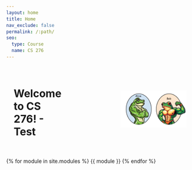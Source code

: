 ```yaml
---
layout: home
title: Home
nav_exclude: false
permalink: /:path/
seo:
  type: Course
  name: CS 276
---
```


<style>
  .row {
    display: flex;
    justify-content: space-between; /* Positions children at the start and end of the container */
    align-items: center; /* Vertically centers the items in the row */
  }

  .column {
    flex: 1; /* Allows columns to grow and shrink as needed */
    padding: 10px;
    margin: 10px; /* Adds margin around each column */
  }

  .text-container {
    text-align: left; /* Aligns text to the left */
    display: flex;
    justify-content: flex-start; /* Aligns the text container to the left */
  }

  .image-container {
    display: flex;
    justify-content: flex-end; /* Aligns the image to the right of the column */
  }

  .image-container img {
    max-width: 60%; /* Sets maximum width of the image */
    height: auto; /* Keeps the aspect ratio of the image */
  }

  /* Responsive layout for smaller screens */
  @media screen and (max-width: 600px) {
    .row {
      flex-direction: column;
    }

    .text-container, .image-container {
      justify-content: center; /* Centers content on smaller screens */
      text-align: center;
    }

    .column, .image-container img {
      max-width: 100%;
    }
  }

  .header-container {
    display: none; /* Hides the header container */
  }
</style>

<div class="row">
  <div class="column text-container">
     <h1>Welcome to CS 276! - Test</h1>
  </div>
  <div class="column image-container">
    <img src="assets/images/alicebob.png" alt="Alice and Bob">
  </div>
</div>

{% for module in site.modules %}
{{ module }}
{% endfor %}
